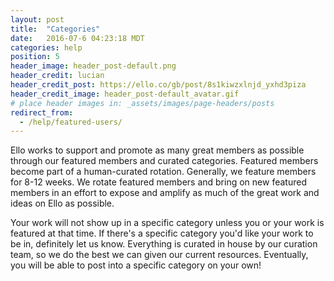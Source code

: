 ```yaml
---
layout: post
title:  "Categories"
date:   2016-07-6 04:23:18 MDT
categories: help
position: 5
header_image: header_post-default.png
header_credit: lucian
header_credit_post: https://ello.co/gb/post/8s1kiwzxlnjd_yxhd3piza
header_credit_image: header_post-default_avatar.gif
# place header images in: _assets/images/page-headers/posts
redirect_from:
  - /help/featured-users/
---
```

Ello works to support and promote as many great members as possible through our featured members and curated categories. Featured members become part of a human-curated rotation. Generally, we feature members for 8-12 weeks. We rotate featured members and bring on new featured members in an effort to expose and amplify as much of the great work and ideas on Ello as possible.

Your work will not show up in a specific category unless you or your work is featured at that time. If there's a specific category you'd like your work to be in, definitely let us know. Everything is curated in house by our curation team, so we do the best we can given our current resources. Eventually, you will be able to post into a specific category on your own!

